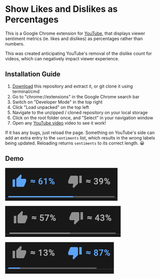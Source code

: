 # Show Likes and Dislikes as Percentages

This is a Google Chrome extension for [YouTube](https://www.youtube.com/), that displays viewer sentiment metrics (ie. likes and dislikes) as percentages rather than numbers. 

This was created anticipating YouTube's removal of the dislike count for videos, which can negatively impact viewer experience.

## Installation Guide
1. [Download](https://github.com/xAngad/yt-likes-percentage/archive/refs/heads/main.zip) this repository and extract it, or git clone it using terminal/cmd
2. Go to "chrome://extensions" in the Google Chrome search bar
3. Switch on "Developer Mode" in the top right
4. Click "Load unpacked" on the top left
5. Navigate to the unzipped / cloned repository on your local storage
6. Click on the root folder once, and "Select" in your navigation window
7. Open any [YouTube video](https://www.youtube.com/watch?v=dQw4w9WgXcQ) video to see it work!

If it has any bugs, just reload the page. Something on YouTube's side can add an extra entry to the `sentiments` list, which results in the wrong labels being updated. Reloading returns `sentiments` to its correct length. :grinning:

## Demo 

![Screenshot](./screenshots/like.png)

![Screenshot](./screenshots/none.png)

![Screenshot](./screenshots/dislike.png)